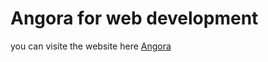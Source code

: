 # Angora for web development
you can visite the website here  [Angora](https://angora-web-company.netlify.app/)
